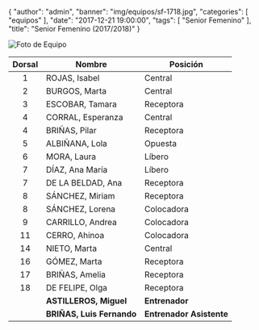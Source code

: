 {
  "author": "admin",
  "banner": "img/equipos/sf-1718.jpg",
  "categories": [
    "equipos"
  ],
  "date": "2017-12-21 19:00:00",
  "tags": [
    "Senior Femenino"
  ],
  "title": "Senior Femenino (2017/2018)"
}

![Foto de Equipo](../../img/equipos/sf-1718.jpg)

Dorsal | Nombre 			   	   | Posición
:----: | ------ 			   	   | --------
1 	   | ROJAS, Isabel  		   | Central
2 	   | BURGOS, Marta        	   | Central
3 	   | ESCOBAR, Tamara    	   | Receptora
4 	   | CORRAL, Esperanza     	   | Central
4 	   | BRIÑAS, Pilar		   	   | Receptora
5 	   | ALBIÑANA, Lola	   		   | Opuesta
6	   | MORA, Laura  			   | Líbero
7	   | DÍAZ, Ana María	   	   | Líbero
7 	   | DE LA BELDAD, Ana	   	   | Receptora
8 	   | SÁNCHEZ, Miriam	   	   | Receptora
8 	   | SÁNCHEZ, Lorena 		   | Colocadora
9 	   | CARRILLO, Andrea   	   | Colocadora
11	   | CERRO, Ahinoa		   	   | Colocadora
14     | NIETO, Marta  			   | Central
16	   | GÓMEZ, Marta 		   	   | Receptora
17 	   | BRIÑAS, Amelia 	   	   | Receptora
18 	   | DE FELIPE, Olga 	   	   | Receptora
  	   | **ASTILLEROS, Miguel**    | **Entrenador**
  	   | **BRIÑAS, Luis Fernando** | **Entrenador Asistente**
